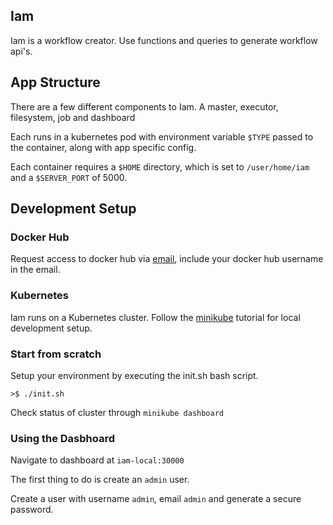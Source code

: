 ## Iam

Iam is a workflow creator. Use functions and queries to generate workflow api's.

## App Structure
There are a few different components to Iam. A master, executor, filesystem, job and dashboard

Each runs in a kubernetes pod with environment variable `$TYPE` passed to the container, along with app specific config.

Each container requires a `$HOME` directory, which is set to `/user/home/iam` and a `$SERVER_PORT` of 5000.


## Development Setup

### Docker Hub
Request access to docker hub via [email](mailto:icanplayguitar@gmail.com?Subject=IAM%20Docker%20Access&Body=Docker%20pull%20request), include your docker hub username in the email.

### Kubernetes
Iam runs on a Kubernetes cluster. Follow the [minikube](https://kubernetes.io/docs/tutorials/hello-minikube/) tutorial for local development setup.

### Start from scratch
Setup your environment by executing the init.sh bash script.

`>$ ./init.sh`

Check status of cluster through `minikube dashboard`


### Using the Dasbhoard
Navigate to dashboard at `iam-local:30000`

The first thing to do is create an `admin` user.

Create a user with username `admin`, email `admin` and generate a secure password.